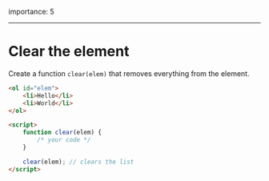 importance: 5

---

# Clear the element

Create a function `clear(elem)` that removes everything from the element.

```html run height=60
<ol id="elem">
    <li>Hello</li>
    <li>World</li>
</ol>

<script>
    function clear(elem) {
        /* your code */
    }

    clear(elem); // clears the list
</script>
```
